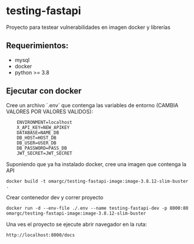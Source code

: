 # testing-fastapi
Proyecto para testear vulnerabilidades en imagen docker y librerías 

## Requerimientos:
 - mysql
 - docker
 - python >= 3.8

## Ejecutar con docker 

Cree un archivo ´.env´ que contenga las variables de entorno (CAMBIA VALORES POR VALORES VALIDOS):
```
    ENVIRONMENT=localhost
    X_API_KEY=NEW_APIKEY
    DATABASE=NAME_DB
    DB_HOST=HOST_DB
    DB_USER=USER_DB
    DB_PASSWORD=PASS_DB
    JWT_SECRET=JWT_SECRET
```

Suponiendo que ya ha instalado docker, cree una imagen que contenga la API
```
docker build -t omargc/testing-fastapi-image:image-3.8.12-slim-buster .
```

Crear contenedor dev y correr proyecto
```
docker run -d --env-file ./.env --name testing-fastapi-dev -p 8000:80 omargc/testing-fastapi-image:image-3.8.12-slim-buster
```

Una ves el proyecto se ejecute abrir navegador en la ruta:  
```
http://localhost:8000/docs
```
